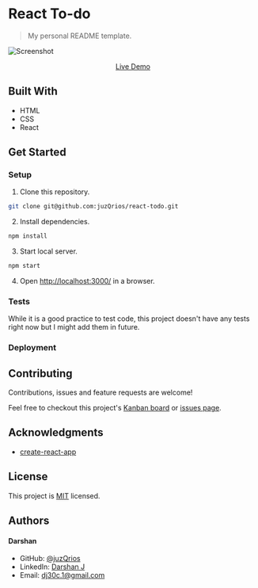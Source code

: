 # React To-do

> My personal README template.

[//]: # (Screenshot, Application concept art etc)
![Screenshot](./readme-image.png)

[//]: # (Live Demo link)
<p align="center">
  <a href="https://juz-react-todo.netlify.com/">Live Demo</a>
</p>

## Built With

* HTML
* CSS
* React

## Get Started

### Setup

1. Clone this repository.

```bash
git clone git@github.com:juzQrios/react-todo.git
```

2. Install dependencies.

```bash
npm install
```

3. Start local server.

```bash
npm start
```

4. Open <http://localhost:3000/> in a browser.

### Tests

While it is a good practice to test code, this project doesn't have any tests right now but I might add them in future.

### Deployment

## Contributing

Contributions, issues and feature requests are welcome!

Feel free to checkout this project's [Kanban board](https://github.com/juzQrios/react-todo/projects/1) or [issues page](https://github.com/juzQrios/react-todo/issues).

## Acknowledgments

* [create-react-app](https://github.com/facebook/create-react-app)

## License

This project is [MIT](./LICENSE) licensed.

## Authors

#### Darshan

* GitHub: [@juzQrios](https://github.com/juzQrios)
* LinkedIn: [Darshan J](https://www.linkedin.com/in/jayadevdarshan/)
* Email: <dj30c.1@gmail.com>
